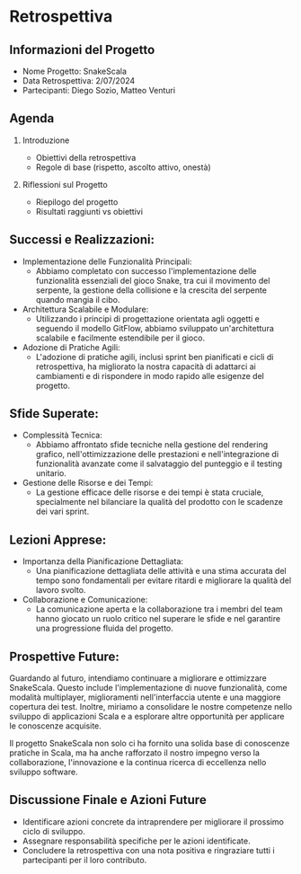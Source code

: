 # Retrospettiva 

## Informazioni del Progetto
- Nome Progetto: SnakeScala
- Data Retrospettiva: 2/07/2024
- Partecipanti: Diego Sozio, Matteo Venturi

## Agenda
1. Introduzione
    - Obiettivi della retrospettiva
    - Regole di base (rispetto, ascolto attivo, onestà)

2. Riflessioni sul Progetto
    - Riepilogo del progetto
    - Risultati raggiunti vs obiettivi

## Successi e Realizzazioni:
- Implementazione delle Funzionalità Principali:
    - Abbiamo completato con successo l'implementazione delle funzionalità essenziali del gioco Snake, tra cui il movimento del serpente, la gestione della collisione e la crescita del serpente quando mangia il cibo.
- Architettura Scalabile e Modulare:
    - Utilizzando i principi di progettazione orientata agli oggetti e seguendo il modello GitFlow, abbiamo sviluppato un'architettura scalabile e facilmente estendibile per il gioco.
- Adozione di Pratiche Agili:
    - L'adozione di pratiche agili, inclusi sprint ben pianificati e cicli di retrospettiva, ha migliorato la nostra capacità di adattarci ai cambiamenti e di rispondere in modo rapido alle esigenze del progetto.

## Sfide Superate:
- Complessità Tecnica:
    - Abbiamo affrontato sfide tecniche nella gestione del rendering grafico, nell'ottimizzazione delle prestazioni e nell'integrazione di funzionalità avanzate come il salvataggio del punteggio e il testing unitario.
- Gestione delle Risorse e dei Tempi:
    - La gestione efficace delle risorse e dei tempi è stata cruciale, specialmente nel bilanciare la qualità del prodotto con le scadenze dei vari sprint.

## Lezioni Apprese:
- Importanza della Pianificazione Dettagliata:
    - Una pianificazione dettagliata delle attività e una stima accurata del tempo sono fondamentali per evitare ritardi e migliorare la qualità del lavoro svolto.
- Collaborazione e Comunicazione:
    - La comunicazione aperta e la collaborazione tra i membri del team hanno giocato un ruolo critico nel superare le sfide e nel garantire una progressione fluida del progetto.

## Prospettive Future:
Guardando al futuro, intendiamo continuare a migliorare e ottimizzare SnakeScala. Questo include l'implementazione di nuove funzionalità, come modalità multiplayer, miglioramenti nell'interfaccia utente e una maggiore copertura dei test. Inoltre, miriamo a consolidare le nostre competenze nello sviluppo di applicazioni Scala e a esplorare altre opportunità per applicare le conoscenze acquisite.

Il progetto SnakeScala non solo ci ha fornito una solida base di conoscenze pratiche in Scala, ma ha anche rafforzato il nostro impegno verso la collaborazione, l'innovazione e la continua ricerca di eccellenza nello sviluppo software.

## Discussione Finale e Azioni Future
- Identificare azioni concrete da intraprendere per migliorare il prossimo ciclo di sviluppo.
- Assegnare responsabilità specifiche per le azioni identificate.
- Concludere la retrospettiva con una nota positiva e ringraziare tutti i partecipanti per il loro contributo.
